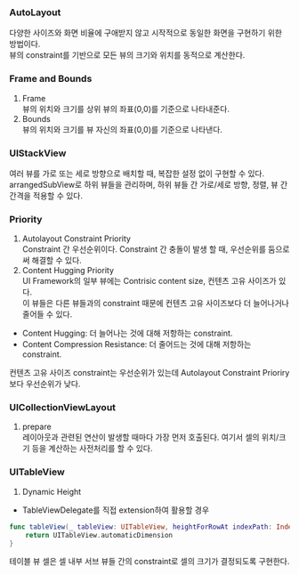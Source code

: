 ### AutoLayout  
다양한 사이즈와 화면 비율에 구애받지 않고 시작적으로 동일한 화면을 구현하기 위한 방법이다.  
뷰의 constraint를 기반으로 모든 뷰의 크기와 위치를 동적으로 계산한다.  

### Frame and Bounds  
1. Frame  
뷰의 위치와 크기를 상위 뷰의 좌표(0,0)를 기준으로 나타내준다.  
2. Bounds  
뷰의 위치와 크기를 뷰 자신의 좌표(0,0)를 기준으로 나타낸다.  
  
### UIStackView  
여러 뷰를 가로 또는 세로 방향으로 배치할 때, 복잡한 설정 없이 구현할 수 있다.  
arrangedSubView로 하위 뷰들을 관리하며, 하위 뷰들 간 가로/세로 방향, 정렬, 뷰 간 간격을 적용할 수 있다.  
  
### Priority  
1. Autolayout Constraint Priority  
Constraint 간 우선순위이다. Constraint 간 충돌이 발생 할 때, 우선순위를 둠으로써 해결할 수 있다.  
2. Content Hugging Priority  
UI Framework의 일부 뷰에는 Contrisic content size, 컨텐츠 고유 사이즈가 있다.  
이 뷰들은 다른 뷰들과의 constraint 때문에 컨텐츠 고유 사이즈보다 더 늘어나거나 줄어들 수 있다.  
- Content Hugging: 더 늘어나는 것에 대해 저항하는 constraint.  
- Content Compression Resistance: 더 줄어드는 것에 대해 저항하는 constraint.  
  
컨텐츠 고유 사이즈 constraint는 우선순위가 있는데 Autolayout Constraint Prioriry 보다 우선순위가 낮다.  
  
### UICollectionViewLayout  
1. prepare  
레이아웃과 관련된 연산이 발생할 때마다 가장 먼저 호출된다. 여기서 셀의 위치/크기 등을 계산하는 사전처리를 할 수 있다.  
  
### UITableView  
1. Dynamic Height  
- TableViewDelegate를 직접 extension하여 활용할 경우  
  
```swift
func tableView(_ tableView: UITableView, heightForRowAt indexPath: IndexPath) {
	return UITableView.automaticDimension
}
```  
  
테이블 뷰 셀은 셀 내부 서브 뷰들 간의 constraint로 셀의 크기가 결정되도록 구현한다.  